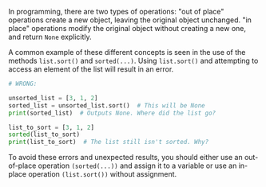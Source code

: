 In programming, there are two types of operations: "out of place" operations create a new object, leaving the original object unchanged. "in place" operations modify the original object without creating a new one, and return `None` explicitly.

A common example of these different concepts is seen in the use of the methods `list.sort()` and `sorted(...)`. Using `list.sort()` and attempting to access an element of the list will result in an error.

```py
# WRONG:

unsorted_list = [3, 1, 2]
sorted_list = unsorted_list.sort()  # This will be None
print(sorted_list)  # Outputs None. Where did the list go?

list_to_sort = [3, 1, 2]
sorted(list_to_sort)
print(list_to_sort)  # The list still isn't sorted. Why?
```

To avoid these errors and unexpected results, you should either use an out-of-place operation `(sorted(...))` and assign it to a variable or use an in-place operation `(list.sort())` without assignment.